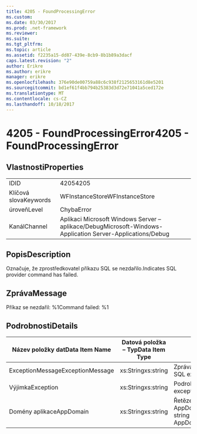 ```yaml
---
title: 4205 - FoundProcessingError
ms.custom: 
ms.date: 03/30/2017
ms.prod: .net-framework
ms.reviewer: 
ms.suite: 
ms.tgt_pltfrm: 
ms.topic: article
ms.assetid: f2235a15-dd87-439e-8cb9-8b1b89a3dacf
caps.latest.revision: "2"
author: Erikre
ms.author: erikre
manager: erikre
ms.openlocfilehash: 376e90de00759a88c6c938f2125653161d8e5201
ms.sourcegitcommit: bd1ef61f4bb794b25383d3d72e71041a5ced172e
ms.translationtype: MT
ms.contentlocale: cs-CZ
ms.lasthandoff: 10/18/2017
---
```

# <a name="4205---foundprocessingerror"></a><span data-ttu-id="6fb2c-102">4205 - FoundProcessingError</span><span class="sxs-lookup"><span data-stu-id="6fb2c-102">4205 - FoundProcessingError</span></span>
## <a name="properties"></a><span data-ttu-id="6fb2c-103">Vlastnosti</span><span class="sxs-lookup"><span data-stu-id="6fb2c-103">Properties</span></span>  
  
|||  
|-|-|  
|<span data-ttu-id="6fb2c-104">ID</span><span class="sxs-lookup"><span data-stu-id="6fb2c-104">ID</span></span>|<span data-ttu-id="6fb2c-105">4205</span><span class="sxs-lookup"><span data-stu-id="6fb2c-105">4205</span></span>|  
|<span data-ttu-id="6fb2c-106">Klíčová slova</span><span class="sxs-lookup"><span data-stu-id="6fb2c-106">Keywords</span></span>|<span data-ttu-id="6fb2c-107">WFInstanceStore</span><span class="sxs-lookup"><span data-stu-id="6fb2c-107">WFInstanceStore</span></span>|  
|<span data-ttu-id="6fb2c-108">úroveň</span><span class="sxs-lookup"><span data-stu-id="6fb2c-108">Level</span></span>|<span data-ttu-id="6fb2c-109">Chyba</span><span class="sxs-lookup"><span data-stu-id="6fb2c-109">Error</span></span>|  
|<span data-ttu-id="6fb2c-110">Kanál</span><span class="sxs-lookup"><span data-stu-id="6fb2c-110">Channel</span></span>|<span data-ttu-id="6fb2c-111">Aplikaci Microsoft Windows Server – aplikace/Debug</span><span class="sxs-lookup"><span data-stu-id="6fb2c-111">Microsoft-Windows-Application Server-Applications/Debug</span></span>|  
  
## <a name="description"></a><span data-ttu-id="6fb2c-112">Popis</span><span class="sxs-lookup"><span data-stu-id="6fb2c-112">Description</span></span>  
 <span data-ttu-id="6fb2c-113">Označuje, že zprostředkovatel příkazu SQL se nezdařilo.</span><span class="sxs-lookup"><span data-stu-id="6fb2c-113">Indicates SQL provider command has failed.</span></span>  
  
## <a name="message"></a><span data-ttu-id="6fb2c-114">Zpráva</span><span class="sxs-lookup"><span data-stu-id="6fb2c-114">Message</span></span>  
 <span data-ttu-id="6fb2c-115">Příkaz se nezdařil: %1</span><span class="sxs-lookup"><span data-stu-id="6fb2c-115">Command failed: %1</span></span>  
  
## <a name="details"></a><span data-ttu-id="6fb2c-116">Podrobnosti</span><span class="sxs-lookup"><span data-stu-id="6fb2c-116">Details</span></span>  
  
|<span data-ttu-id="6fb2c-117">Název položky dat</span><span class="sxs-lookup"><span data-stu-id="6fb2c-117">Data Item Name</span></span>|<span data-ttu-id="6fb2c-118">Datová položka – Typ</span><span class="sxs-lookup"><span data-stu-id="6fb2c-118">Data Item Type</span></span>|<span data-ttu-id="6fb2c-119">Popis</span><span class="sxs-lookup"><span data-stu-id="6fb2c-119">Description</span></span>|  
|--------------------|--------------------|-----------------|  
|<span data-ttu-id="6fb2c-120">ExceptionMessage</span><span class="sxs-lookup"><span data-stu-id="6fb2c-120">ExceptionMessage</span></span>|<span data-ttu-id="6fb2c-121">xs:String</span><span class="sxs-lookup"><span data-stu-id="6fb2c-121">xs:string</span></span>|<span data-ttu-id="6fb2c-122">Zpráva z výjimky SQL.</span><span class="sxs-lookup"><span data-stu-id="6fb2c-122">The message from the SQL exception.</span></span>|  
|<span data-ttu-id="6fb2c-123">Výjimka</span><span class="sxs-lookup"><span data-stu-id="6fb2c-123">Exception</span></span>|<span data-ttu-id="6fb2c-124">xs:String</span><span class="sxs-lookup"><span data-stu-id="6fb2c-124">xs:string</span></span>|<span data-ttu-id="6fb2c-125">Podrobnosti o výjimce pro výjimky</span><span class="sxs-lookup"><span data-stu-id="6fb2c-125">The exception details for the exception</span></span>|  
|<span data-ttu-id="6fb2c-126">Domény aplikace</span><span class="sxs-lookup"><span data-stu-id="6fb2c-126">AppDomain</span></span>|<span data-ttu-id="6fb2c-127">xs:String</span><span class="sxs-lookup"><span data-stu-id="6fb2c-127">xs:string</span></span>|<span data-ttu-id="6fb2c-128">Řetězec vrácený AppDomain.CurrentDomain.FriendlyName.</span><span class="sxs-lookup"><span data-stu-id="6fb2c-128">The string returned by AppDomain.CurrentDomain.FriendlyName.</span></span>|

